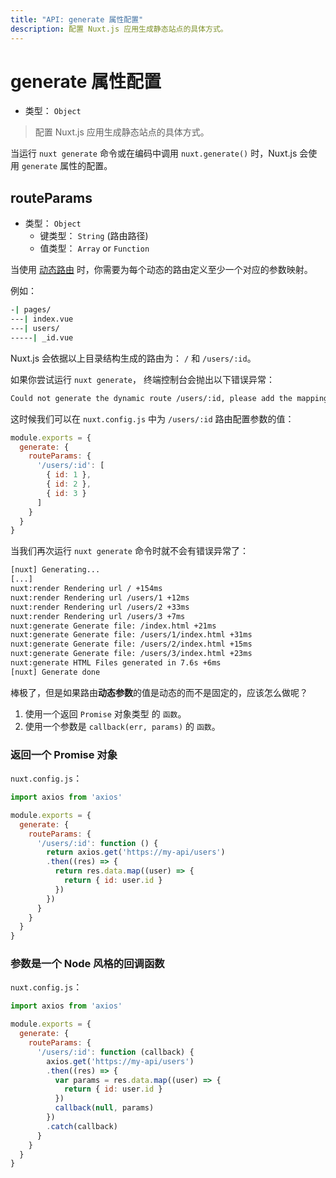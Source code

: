 ```yaml
---
title: "API: generate 属性配置"
description: 配置 Nuxt.js 应用生成静态站点的具体方式。
---
```


# generate 属性配置

- 类型： `Object`

> 配置 Nuxt.js 应用生成静态站点的具体方式。

当运行 `nuxt generate` 命令或在编码中调用 `nuxt.generate()` 时，Nuxt.js 会使用 `generate` 属性的配置。

## routeParams

- 类型： `Object`
  - 键类型： `String` (路由路径)
  - 值类型： `Array` or `Function`

当使用 [动态路由](/guide/routing#dynamic-routes) 时，你需要为每个动态的路由定义至少一个对应的参数映射。

例如：

```bash
-| pages/
---| index.vue
---| users/
-----| _id.vue
```

Nuxt.js 会依据以上目录结构生成的路由为： `/` 和 `/users/:id`。

如果你尝试运行 `nuxt generate`， 终端控制台会抛出以下错误异常：

```bash
Could not generate the dynamic route /users/:id, please add the mapping params in nuxt.config.js (generate.routeParams).
```

这时候我们可以在 `nuxt.config.js` 中为 `/users/:id` 路由配置参数的值：
```js
module.exports = {
  generate: {
    routeParams: {
      '/users/:id': [
        { id: 1 },
        { id: 2 },
        { id: 3 }
      ]
    }
  }
}
```

当我们再次运行 `nuxt generate` 命令时就不会有错误异常了：
```bash
[nuxt] Generating...
[...]
nuxt:render Rendering url / +154ms
nuxt:render Rendering url /users/1 +12ms
nuxt:render Rendering url /users/2 +33ms
nuxt:render Rendering url /users/3 +7ms
nuxt:generate Generate file: /index.html +21ms
nuxt:generate Generate file: /users/1/index.html +31ms
nuxt:generate Generate file: /users/2/index.html +15ms
nuxt:generate Generate file: /users/3/index.html +23ms
nuxt:generate HTML Files generated in 7.6s +6ms
[nuxt] Generate done
```

棒极了，但是如果路由**动态参数**的值是动态的而不是固定的，应该怎么做呢？
1. 使用一个返回 `Promise` 对象类型 的 `函数`。
2. 使用一个参数是 `callback(err, params)` 的 `函数`。

### 返回一个 Promise 对象

`nuxt.config.js`：
```js
import axios from 'axios'

module.exports = {
  generate: {
    routeParams: {
      '/users/:id': function () {
        return axios.get('https://my-api/users')
        .then((res) => {
          return res.data.map((user) => {
            return { id: user.id }
          })
        })
      }
    }
  }
}
```

### 参数是一个 Node 风格的回调函数

`nuxt.config.js`：
```js
import axios from 'axios'

module.exports = {
  generate: {
    routeParams: {
      '/users/:id': function (callback) {
        axios.get('https://my-api/users')
        .then((res) => {
          var params = res.data.map((user) => {
            return { id: user.id }
          })
          callback(null, params)
        })
        .catch(callback)
      }
    }
  }
}
```
